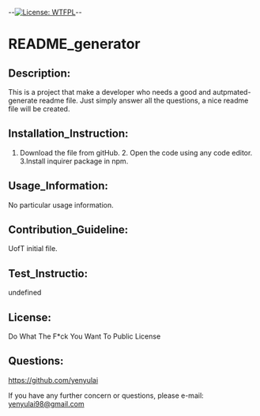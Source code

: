 --[![License: WTFPL](https://img.shields.io/badge/License-WTFPL-brightgreen.svg)](http://www.wtfpl.net/about/)--
  # README_generator
  
## Description:
This is a project that make a developer who needs a good and autpmated-generate readme file. Just simply answer all the questions, a nice readme file will be created. 
  
## Installation_Instruction:
1. Download the file from gitHub. 2. Open the code using any code editor. 3.Install inquirer package in npm.
  
## Usage_Information:
No particular usage information.
  
## Contribution_Guideline:
UofT initial file.
  
## Test_Instructio: 
undefined
  
## License: 
Do What The F*ck You Want To Public License
  
## Questions: 
https://github.com/yenyulai
  
If you have any further concern or questions, please e-mail: yenyulai98@gmail.com


